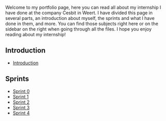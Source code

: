 Welcome to my portfolio page, here you can read all about my internship I have done at the company Cesbit in Weert. I have divided this page in several parts, an introduction about myself, the sprints and what I have done in them, and more. You can find those subjects right here or on the sidebar on the right when going through all the files. 
I hope you enjoy reading about my internship!

## Introduction

* [Introduction](https://git.fhict.nl/I465040/cesbitportfolio/-/wikis/introduction)

## Sprints

* [Sprint 0](https://git.fhict.nl/I465040/cesbitportfolio/-/wikis/sprint-0)
* [Sprint 1](https://git.fhict.nl/I465040/cesbitportfolio/-/wikis/sprint-1)
* [Sprint 2](https://git.fhict.nl/I465040/cesbitportfolio/-/wikis/sprint-2)
* [Sprint 3](https://git.fhict.nl/I465040/cesbitportfolio/-/wikis/sprint-3)
* [Sprint 4](https://git.fhict.nl/I465040/cesbitportfolio/-/wikis/sprint-4)